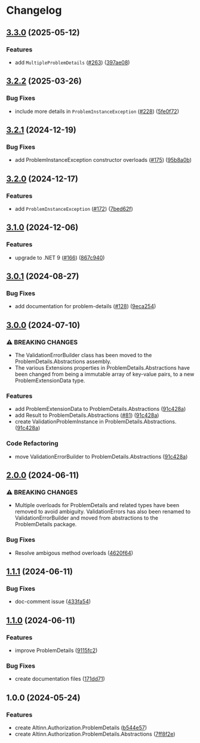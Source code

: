 # Changelog

## [3.3.0](https://github.com/Altinn/altinn-authorization-utils/compare/Altinn.Authorization.ProblemDetails-v3.2.2...Altinn.Authorization.ProblemDetails-v3.3.0) (2025-05-12)


### Features

* add `MultipleProblemDetails` ([#263](https://github.com/Altinn/altinn-authorization-utils/issues/263)) ([397ae08](https://github.com/Altinn/altinn-authorization-utils/commit/397ae083732c2732e933310847b65b2fd828c4a9))

## [3.2.2](https://github.com/Altinn/altinn-authorization-utils/compare/Altinn.Authorization.ProblemDetails-v3.2.1...Altinn.Authorization.ProblemDetails-v3.2.2) (2025-03-26)


### Bug Fixes

* include more details in `ProblemInstanceException` ([#228](https://github.com/Altinn/altinn-authorization-utils/issues/228)) ([5fe0f72](https://github.com/Altinn/altinn-authorization-utils/commit/5fe0f72b1f4c9505ec5facef39350dc7c63d24e3))

## [3.2.1](https://github.com/Altinn/altinn-authorization-utils/compare/Altinn.Authorization.ProblemDetails-v3.2.0...Altinn.Authorization.ProblemDetails-v3.2.1) (2024-12-19)


### Bug Fixes

* add ProblemInstanceException constructor overloads ([#175](https://github.com/Altinn/altinn-authorization-utils/issues/175)) ([95b8a0b](https://github.com/Altinn/altinn-authorization-utils/commit/95b8a0bbfd8a01d3ca72b4239fce63d040f30eb5))

## [3.2.0](https://github.com/Altinn/altinn-authorization-utils/compare/Altinn.Authorization.ProblemDetails-v3.1.0...Altinn.Authorization.ProblemDetails-v3.2.0) (2024-12-17)


### Features

* add `ProblemInstanceException` ([#172](https://github.com/Altinn/altinn-authorization-utils/issues/172)) ([7bed62f](https://github.com/Altinn/altinn-authorization-utils/commit/7bed62fdf844d534883286ba73c3095714d079b9))

## [3.1.0](https://github.com/Altinn/altinn-authorization-utils/compare/Altinn.Authorization.ProblemDetails-v3.0.1...Altinn.Authorization.ProblemDetails-v3.1.0) (2024-12-06)


### Features

* upgrade to .NET 9 ([#166](https://github.com/Altinn/altinn-authorization-utils/issues/166)) ([867c940](https://github.com/Altinn/altinn-authorization-utils/commit/867c9400ac8fd9a37c71d0af6386fbb414523267))

## [3.0.1](https://github.com/Altinn/altinn-authorization-utils/compare/Altinn.Authorization.ProblemDetails-v3.0.0...Altinn.Authorization.ProblemDetails-v3.0.1) (2024-08-27)


### Bug Fixes

* add documentation for problem-details ([#128](https://github.com/Altinn/altinn-authorization-utils/issues/128)) ([9eca254](https://github.com/Altinn/altinn-authorization-utils/commit/9eca2540b7d234327d2806fbadb15928000ebf2e))

## [3.0.0](https://github.com/Altinn/altinn-authorization-utils/compare/Altinn.Authorization.ProblemDetails-v2.0.0...Altinn.Authorization.ProblemDetails-v3.0.0) (2024-07-10)


### ⚠ BREAKING CHANGES

* The ValidationErrorBuilder class has been moved to the ProblemDetails.Abstractions assembly.
* The various Extensions properties in ProblemDetails.Abstractions have been changed from being a immutable array of key-value pairs, to a new ProblemExtensionData type.

### Features

* add ProblemExtensionData to ProblemDetails.Abstractions ([91c428a](https://github.com/Altinn/altinn-authorization-utils/commit/91c428adcd8341c9096b6b015fe65d118dcc55bf))
* add Result to ProblemDetails.Abstractions ([#81](https://github.com/Altinn/altinn-authorization-utils/issues/81)) ([91c428a](https://github.com/Altinn/altinn-authorization-utils/commit/91c428adcd8341c9096b6b015fe65d118dcc55bf))
* create ValidationProblemInstance in ProblemDetails.Abstractions. ([91c428a](https://github.com/Altinn/altinn-authorization-utils/commit/91c428adcd8341c9096b6b015fe65d118dcc55bf))


### Code Refactoring

* move ValidationErrorBuilder to ProblemDetails.Abstractions ([91c428a](https://github.com/Altinn/altinn-authorization-utils/commit/91c428adcd8341c9096b6b015fe65d118dcc55bf))

## [2.0.0](https://github.com/Altinn/altinn-authorization-utils/compare/Altinn.Authorization.ProblemDetails-v1.1.1...Altinn.Authorization.ProblemDetails-v2.0.0) (2024-06-11)


### ⚠ BREAKING CHANGES

* Multiple overloads for ProblemDetails and related types have been removed to avoid ambiguity. ValidationErrors has also been renamed to ValidationErrorBuilder and moved from abstractions to the ProblemDetails package.

### Bug Fixes

* Resolve ambigous method overloads ([4620f64](https://github.com/Altinn/altinn-authorization-utils/commit/4620f64555252fddca3c165269de33166eb35c9b))

## [1.1.1](https://github.com/Altinn/altinn-authorization-utils/compare/Altinn.Authorization.ProblemDetails-v1.1.0...Altinn.Authorization.ProblemDetails-v1.1.1) (2024-06-11)


### Bug Fixes

* doc-comment issue ([433fa54](https://github.com/Altinn/altinn-authorization-utils/commit/433fa548c4da6d356ed128a5c3216a3766ddf686))

## [1.1.0](https://github.com/Altinn/altinn-authorization-utils/compare/Altinn.Authorization.ProblemDetails-v1.0.0...Altinn.Authorization.ProblemDetails-v1.1.0) (2024-06-11)


### Features

* improve ProblemDetails ([9115fc2](https://github.com/Altinn/altinn-authorization-utils/commit/9115fc2994f61bc6d2ded09d874fb48cfdbe1b6a))


### Bug Fixes

* create documentation files ([171dd71](https://github.com/Altinn/altinn-authorization-utils/commit/171dd7120ab70c8c5629224e6e7a2380ad827306))

## 1.0.0 (2024-05-24)


### Features

* create Altinn.Authorization.ProblemDetails ([b544e57](https://github.com/Altinn/altinn-authorization-utils/commit/b544e57b6bec5d81c36bd693e73082c3ea11eec2))
* create Altinn.Authorization.ProblemDetails.Abstractions ([7ff8f2e](https://github.com/Altinn/altinn-authorization-utils/commit/7ff8f2e20dd563bf01c0e11456ee36122f9de539))
